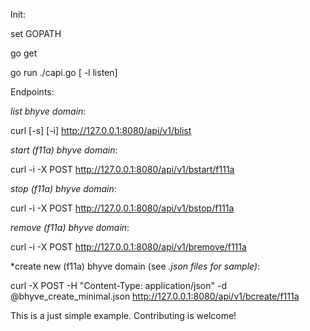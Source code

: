 Init:

set GOPATH

go get

go run ./capi.go [ -l listen]


Endpoints:

*list bhyve domain*:

curl [-s] [-i] http://127.0.0.1:8080/api/v1/blist


*start (f11a) bhyve domain*:

curl -i -X POST http://127.0.0.1:8080/api/v1/bstart/f111a


*stop (f11a) bhyve domain*:

curl -i -X POST http://127.0.0.1:8080/api/v1/bstop/f111a


*remove (f11a) bhyve domain*:

curl -i -X POST http://127.0.0.1:8080/api/v1/bremove/f111a


*create new (f11a) bhyve domain (see *.json files for sample)*:

curl -X POST -H "Content-Type: application/json" -d @bhyve_create_minimal.json http://127.0.0.1:8080/api/v1/bcreate/f111a


This is a just simple example. Contributing is welcome!
